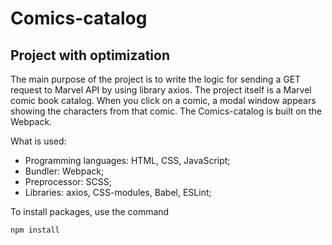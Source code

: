# Comics-catalog

## Project with optimization

The main purpose of the project is to write the logic for sending a GET request to Marvel API by using library axios. The project itself is a Marvel comic book catalog. When you click on a comic, a modal window appears showing the characters from that comic.
The Comics-catalog is built on the Webpack.

What is used:

- Programming languages: HTML, CSS, JavaScript;
- Bundler: Webpack;
- Preprocessor: SCSS;
- Libraries: axios, CSS-modules, Babel, ESLint;

To install packages, use the command
```shell
npm install
```
